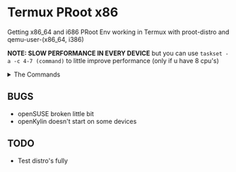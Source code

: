 # Termux PRoot x86
Getting x86_64 and i686 PRoot Env working in Termux with proot-distro and qemu-user-(x86_64, i386)

**NOTE: SLOW PERFORMANCE IN EVERY DEVICE** but you can use `taskset -a -c 4-7 (command)` to little improve performance (only if u have 8 cpu's)

<details>
  <summary>The Commands</summary>

1. Updating Packages

```bash
apt update && yes | apt upgrade
```

2. (i686/x86) Installing

```bash
apt install git qemu-user-i386 proot-distro -y && git clone https://github.com/mcagabe19-stuff/termux-proot-x86 && cd termux-proot-x86 && bash ./movedistrosi686.sh
```
3. (amd64/x86_64) Installing

```bash
apt install git qemu-user-x86-64 proot-distro -y && git clone https://github.com/mcagabe19-stuff/termux-proot-x86 && cd termux-proot-x86 && bash ./movedistrosx86_64.sh
```

4. Well done.

</details>

## BUGS
* openSUSE broken little bit
* openKylin doesn't start on some devices

## TODO
* Test distro's fully
